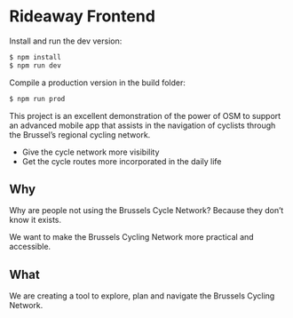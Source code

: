 # Rideaway Frontend

Install and run the dev version:
```sh
$ npm install
$ npm run dev
```

Compile a production version in the build folder:
```sh
$ npm run prod
```

This project is an excellent demonstration of the power of OSM to support an advanced mobile app that assists in the navigation of cyclists through the Brussel’s regional cycling network.

* Give the cycle network more visibility
* Get the cycle routes more incorporated in the daily life

## Why
Why are people not using the Brussels Cycle Network?
Because they don’t know it exists.
 
We want to make the Brussels Cycling Network more practical and accessible.

## What 
We are creating a tool to explore, plan and navigate the Brussels Cycling Network.

